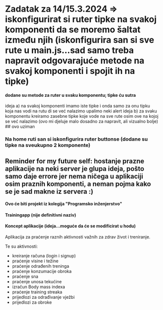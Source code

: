 # Zadatak za 14/15.3.2024 => iskonfigurirat si ruter tipke na svakoj komponenti da se moremo šaltat između njih (iskonfigurira san si sve rute u main.js...sad samo treba napravit odgovarajuće metode na svakoj komponenti i spojit ih na tipke)
#### dodane su metode za ruter u svaku komponentu; tipke ću sutra
ideja a) na svakoj komponenti imamo iste tipke i onda samo za onu tipku koja nas vodi na rutu di se već nalazimo upalimo neki alert
ideja b) za svaku komponentu kreiramo zasebne tipke koje vode na sve rute osim ove na kojoj se već nalazimo (ovo mi djeluje malo dosadno za napravit, ali vizualno bolje) ## ovo uziman
### Na home ruti san si iskonfigurira ruter buttonse (dodane su tipke na sveukupno 2 komponente)


## Reminder for my future self: hostanje prazne aplikacije na neki server je glupa ideja, pošto samo daje errore jer nema ničega u aplikaciji osim praznih komponenti, a neman pojma kako se je sad makne iz servera :)

#### Ovo će biti projekt iz kolegija "Programsko inženjerstvo"
#### Trainingapp (nije definitivni naziv)
#### Koncept aplikacije (ideja...moguće da će se modificirat u hodu)

Aplikacija za praćenje raznih aktivnosti važnih za zdrav život i treniranje.

Te su aktivnosti: 
- kreiranje računa (login i signup)
- praćenje visine i težine
- praćenje odrađenih treninga
- praćenje konzumacije obroka
- praćenje sna
- praćenje unosa tekućine
- izračun Body mass indexa
- praćenje training streaka
- prijedlozi za odrađivanje vježbi
- prijedlozi za obroke
